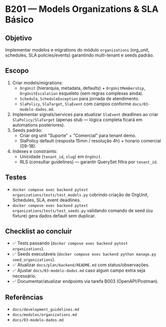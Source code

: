# B201 — Models Organizations & SLA Básico

## Objetivo
Implementar modelos e migrations do módulo `organizations` (org_unit, schedules, SLA policies/events) garantindo multi-tenant e seeds padrão.

## Escopo
1. Criar models/migrations:
   - `OrgUnit` (hierarquia, metadata, defaults) + `OrgUnitMembership`, `OrgUnitEscalation` esqueleto (sem regras complexas ainda).
   - `Schedule`, `ScheduleException` para jornada de atendimento.
   - `SlaPolicy`, `SlaTarget`, `SlaEvent` com campos conforme `docs/03-modelo-dados.md`.
2. Implementar signals/services para atualizar `SlaEvent` deadlines ao criar `SlaPolicy/SlaTarget` (apenas stub — lógica completa ficará em automations posteriores).
3. Seeds padrão:
   - Criar org unit “Suporte” + “Comercial” para tenant demo.
   - SlaPolicy default (resposta 15min / resolução 4h) + horario comercial (09-18).
4. Indexes e constraints:
   - Unicidade (`tenant_id`, `slug`) em `OrgUnit`.
   - RLS (consultar guidelines) — garantir QuerySet filtra por `tenant_id`.

## Testes
- `docker compose exec backend pytest organizations/tests/test_models.py` cobrindo criação de OrgUnit, Schedules, SLA, event deadlines.
- `docker compose exec backend pytest organizations/tests/test_seeds.py` validando comando de seed (ou fixture) gera dados default sem duplicar.

## Checklist ao concluir
- ✅ Tests passando (`docker compose exec backend pytest organizations`).
- ✅ Seeds executáveis (`docker compose exec backend python manage.py seed_organizations`).
- ✅ Atualizar `docs/plan/backend/README.md` com status/observações.
- ✅ Ajustar `docs/03-modelo-dados.md` caso algum campo extra seja necessário.
- ✅ Documentar/atualizar endpoints via tarefa B003 (OpenAPI/Postman).

## Referências
- `docs/development_guidelines.md`
- `docs/modules/organizations.md`
- `docs/03-modelo-dados.md`
